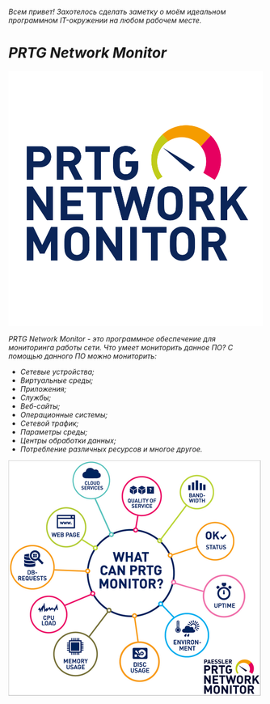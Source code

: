 *Всем привет! Захотелось сделать заметку о моём идеальном программном IT-окружении на любом рабочем месте.*

# *PRTG Network Monitor*

![PRTG Network Monitor](https://github.com/dimoroz772/My_ideal_software_IT-environment/blob/main/PRTG%20Network%20Monitor.png)

*PRTG Network Monitor - это программное обеспечение для мониторинга работы сети. Что умеет мониторить данное ПО? С помощью данного ПО можно мониторить:*

- *Сетевые устройства;*
- *Виртуальные среды;*
- *Приложения;*
- *Службы;*
- *Веб-сайты;*
- *Операционные системы;*
- *Сетевой трафик;*
- *Параметры среды;*
- *Центры обработки данных;*
- *Потребление различных ресурсов и многое другое.*

![Monitoring](https://github.com/dimoroz772/My_ideal_software_IT-environment/blob/main/Monitoring.png)
